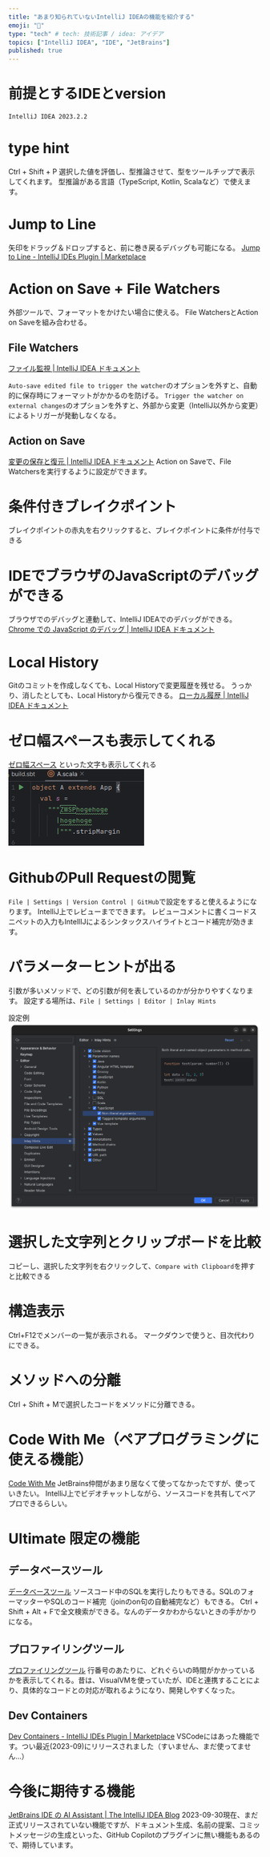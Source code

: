 ```yaml
---
title: "あまり知られていないIntelliJ IDEAの機能を紹介する"
emoji: "🐙"
type: "tech" # tech: 技術記事 / idea: アイデア
topics: ["IntelliJ IDEA", "IDE", "JetBrains"]
published: true
---
```


# 前提とするIDEとversion
```
IntelliJ IDEA 2023.2.2
```

# type hint
Ctrl + Shift + P
選択した値を評価し、型推論させて、型をツールチップで表示してくれます。
型推論がある言語（TypeScript, Kotlin, Scalaなど）で使えます。

# Jump to Line
矢印をドラッグ＆ドロップすると、前に巻き戻るデバッグも可能になる。
[Jump to Line \- IntelliJ IDEs Plugin \| Marketplace](https://plugins.jetbrains.com/plugin/14877-jump-to-line)

# Action on Save + File Watchers
外部ツールで、フォーマットをかけたい場合に使える。
File WatchersとAction on Saveを組み合わせる。

## File Watchers
[ファイル監視 \| IntelliJ IDEA ドキュメント](https://pleiades.io/help/idea/using-file-watchers.html)

`Auto-save edited file to trigger the watcher`のオプションを外すと、自動的に保存時にフォーマットがかかるのを防げる。
`Trigger the watcher on external changes`のオプションを外すと、外部から変更（IntelliJ以外から変更）によるトリガーが発動しなくなる。

## Action on Save
[変更の保存と復元 \| IntelliJ IDEA ドキュメント](https://pleiades.io/help/idea/saving-and-reverting-changes.html#actions-on-save)
Action on Saveで、File Watchersを実行するように設定ができます。

# 条件付きブレイクポイント
ブレイクポイントの赤丸を右クリックすると、ブレイクポイントに条件が付与できる

# IDEでブラウザのJavaScriptのデバッグができる
ブラウザでのデバッグと連動して、IntelliJ IDEAでのデバッグができる。
[Chrome での JavaScript のデバッグ \| IntelliJ IDEA ドキュメント](https://pleiades.io/help/idea/debugging-javascript-in-chrome.html)

# Local History
Gitのコミットを作成しなくても、Local Historyで変更履歴を残せる。
うっかり、消したとしても、Local Historyから復元できる。
[ローカル履歴 \| IntelliJ IDEA ドキュメント](https://pleiades.io/help/idea/local-history.html)

# ゼロ幅スペースも表示してくれる 
[ゼロ幅スペース](https://ja.wikipedia.org/wiki/%E3%82%BC%E3%83%AD%E5%B9%85%E3%82%B9%E3%83%9A%E3%83%BC%E3%82%B9) といった文字も表示してくれる
![](/images/eb1562734bf692_img.png)

# GithubのPull Requestの閲覧
`File | Settings | Version Control | GitHub`で設定をすると使えるようになります。
IntelliJ上でレビューまでできます。
レビューコメントに書くコードスニペットの入力もIntellIJによるシンタックスハイライトとコード補完が効きます。

# パラメーターヒントが出る
引数が多いメソッドで、どの引数が何を表しているのかが分かりやすくなります。
設定する場所は、`File | Settings | Editor | Inlay Hints`

設定例
![](/images/eb1562734bf692_img_1.png)

# 選択した文字列とクリップボードを比較
コピーし、選択した文字列を右クリックして、`Compare with Clipboard`を押すと比較できる

# 構造表示
Ctrl+F12でメンバーの一覧が表示される。
マークダウンで使うと、目次代わりにできる。

# メソッドへの分離
Ctrl + Shift + Mで選択したコードをメソッドに分離できる。

# Code With Me（ペアプログラミングに使える機能）
[Code With Me](https://www.jetbrains.com/ja-jp/code-with-me/)
JetBrains仲間があまり居なくて使ってなかったですが、使っていきたい。
IntelliJ上でビデオチャットしながら、ソースコードを共有してペアプロできるらしい。

# Ultimate 限定の機能

## データベースツール
[データベースツール](https://www.jetbrains.com/ja-jp/datagrip/features/)
ソースコード中のSQLを実行したりもできる。SQLのフォーマッターやSQLのコード補完（joinのon句の自動補完など）もできる。
Ctrl + Shift + Alt + Fで全文検索ができる。なんのデータかわからないときの手がかりになる。

## プロファイリングツール
[プロファイリングツール](https://lp.jetbrains.com/intellij-idea-profiler/)
行番号のあたりに、どれぐらいの時間がかかっているかを表示してくれる。昔は、VisualVMを使っていたが、IDEと連携することにより、具体的なコードとの対応が取れるようになり、開発しやすくなった。

## Dev Containers
[Dev Containers \- IntelliJ IDEs Plugin \| Marketplace](https://plugins.jetbrains.com/plugin/21962-dev-containers)
VSCodeにはあった機能です。つい最近(2023-09)にリリースされました（すいません、まだ使ってません…）

# 今後に期待する機能

[JetBrains IDE の AI Assistant \| The IntelliJ IDEA Blog](https://blog.jetbrains.com/ja/idea/2023/06/ai-assistant-in-jetbrains-ides/)
2023-09-30現在、まだ正式リリースされていない機能ですが、ドキュメント生成、名前の提案、コミットメッセージの生成といった、GitHub Copilotのプラグインに無い機能もあるので、期待しています。
